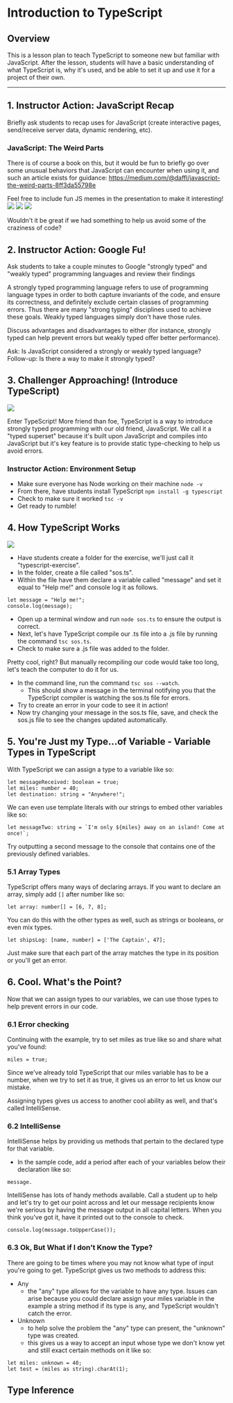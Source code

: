 # Introduction to TypeScript

## Overview
This is a lesson plan to teach TypeScript to someone new but familiar with JavaScript.  After the lesson, students will have a basic understanding of what TypeScript is, why it's used, and be able to set it up and use it for a project of their own.

<hr />


## 1. Instructor Action: JavaScript Recap
Briefly ask students to recap uses for JavaScript (create interactive pages, send/receive server data, dynamic rendering, etc).

### JavaScript: The Weird Parts
There is of course a book on this, but it would be fun to briefly go over some unusual behaviors that JavaScript can encounter when using it, and such an article exists for guidance: https://medium.com/@daffl/javascript-the-weird-parts-8ff3da55798e

Feel free to include fun JS memes in the presentation to make it interesting!
![](images/patrick-js.png)
![](images/true-true.jpg)
![](images/favorite.jpg)

Wouldn't it be great if we had something to help us avoid some of the craziness of code?

## 2. Instructor Action: Google Fu!
Ask students to take a couple minutes to Google "strongly typed" and "weakly typed" programming languages and review their findings

A strongly typed programming language refers to use of programming language types in order to both capture invariants of the code, and ensure its correctness, and definitely exclude certain classes of programming errors. Thus there are many "strong typing" disciplines used to achieve these goals.  Weakly typed languages simply don't have those rules.

Discuss advantages and disadvantages to either (for instance, strongly typed can help prevent errors but weakly typed offer better performance).

Ask: Is JavaScript considered a strongly or weakly typed language?  
Follow-up: Is there a way to make it strongly typed?

## 3. Challenger Approaching! (Introduce TypeScript)  
![](images/challenger-approaching.jpg)

Enter TypeScript!  More friend than foe, TypeScript is a way to introduce strongly typed programming with our old friend, JavaScript. We call it a "typed superset" because it's built upon JavaScript and compiles into JavaScript but it's key feature is to provide static type-checking to help us avoid errors.

### Instructor Action: Environment Setup
- Make sure everyone has Node working on their machine `node -v`
- From there, have students install TypeScript `npm install -g typescript`
- Check to make sure it worked `tsc -v`
- Get ready to rumble!

## 4. How TypeScript Works
![](images/drake-typescript.png)

- Have students create a folder for the exercise, we'll just call it "typescript-exercise".
- In the folder, create a file called "sos.ts".
- Within the file have them declare a variable called "message" and set it equal to "Help me!" and console log it as follows.

```
let message = "Help me!";
console.log(message);
```

- Open up a terminal window and run `node sos.ts` to ensure the output is correct.
- Next, let's have TypeScript compile our .ts file into a .js file by running the command `tsc sos.ts`.
- Check to make sure a .js file was added to the folder.

Pretty cool, right? But manually recompiling our code would take too long, let's teach the computer to do it for us.

- In the command line, run the command `tsc sos --watch`.
  - This should show a message in the terminal notifying you that the TypeScript compiler is watching the sos.ts file for errors.
- Try to create an error in your code to see it in action!
- Now try changing your message in the sos.ts file, save, and check the sos.js file to see the changes updated automatically.

## 5. You're Just my Type...of Variable - Variable Types in TypeScript

With TypeScript we can assign a type to a variable like so:

```
let messageReceived: boolean = true;
let miles: number = 40;
let destination: string = "Anywhere!";
```
We can even use template literals with our strings to embed other variables like so:

```
let messageTwo: string = `I'm only ${miles} away on an island! Come at once!`;
```

Try outputting a second message to the console that contains one of the previously defined variables.

### 5.1 Array Types
TypeScript offers many ways of declaring arrays. If you want to declare an array, simply add `[]` after number like so:
```
let array: number[] = [6, 7, 8];
```
You can do this with the other types as well, such as strings or booleans, or even mix types.

```
let shipsLog: [name, number] = ['The Captain', 47];
```
Just make sure that each part of the array matches the type in its position or you'll get an error.

## 6. Cool. What's the Point?

Now that we can assign types to our variables, we can use those types to help prevent errors in our code.

### 6.1 Error checking
Continuing with the example, try to set miles as true like so and share what you've found:

```
miles = true;
```

Since we've already told TypeScript that our miles variable has to be a number, when we try to set it as true, it gives us an error to let us know our mistake.

Assigning types gives us access to another cool ability as well, and that's called IntelliSense.

### 6.2 IntelliSense

IntelliSense helps by providing us methods that pertain to the declared type for that variable.  
- In the sample code, add a period after each of your variables below their declaration like so:

```
message.
```

IntelliSense has lots of handy methods available.  Call a student up to help and let's try to get our point across and let our message recipients know we're serious by having the message output in all capital letters.  When you think you've got it, have it printed out to the console to check.

```
console.log(message.toUpperCase());
```

### 6.3 Ok, But What if I don't Know the Type?
There are going to be times where you may not know what type of input you're going to get.  TypeScript gives us two methods to address this:

- Any
  - the "any" type allows for the variable to have any type.  Issues can arise because you could declare assign your miles variable in the example a string method if its type is any, and TypeScript wouldn't catch the error.
- Unknown
  - to help solve the problem the "any" type can present, the "unknown" type was created.
  - this gives us a way to accept an input whose type we don't know yet and still exact certain methods on it like so:

```
let miles: unknown = 40;
let test = (miles as string).charAt(1);
```

## Type Inference
